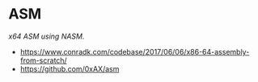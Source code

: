 # ASM

*x64 ASM using NASM.*

- https://www.conradk.com/codebase/2017/06/06/x86-64-assembly-from-scratch/
- https://github.com/0xAX/asm

